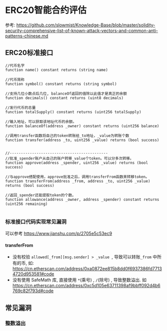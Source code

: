 # ERC20智能合约评估

参考:  https://github.com/slowmist/Knowledge-Base/blob/master/solidity-security-comprehensive-list-of-known-attack-vectors-and-common-anti-patterns-chinese.md 



## ERC20标准接口

```
//代币名字
function name() constant returns (string name) 

//代币简称
function symbol() constant returns (string symbol)

//支持几位小数点后几位, balanceOf返回的值除以此值才是真正的余额
function decimals() constant returns (uint8 decimals)

//发行代币的总量
function totalSupply() constant returns (uint256 totalSupply)

//输入地址，可以获取该地址代币的余额。
function balanceOf(address _owner) constant returns (uint256 balance)

//调用transfer函数将自己的token转账给_to地址，_value为转账个数
function transfer(address _to, uint256 _value) returns (bool success)


//--------------------------------------------
//批准_spender账户从自己的账户转移_value个token。可以分多次转移。
function approve(address _spender, uint256 _value) returns (bool success)

//与approve搭配使用，approve批准之后，调用transferFrom函数来转移token。
function transferFrom(address _from, address _to, uint256 _value) returns (bool success)

//返回_spender还能提取token的个数。
function allowance(address _owner, address _spender) constant returns (uint256 remaining)


```





### 标准接口代码实现常见漏洞

可以参考  https://www.jianshu.com/p/2705e5c53ec9 





#### transferFrom

-  没有校验 `allowed[_from][msg.sender] > _value `, 导致可以转账`_from` 中所有的币, 如:  https://cn.etherscan.com/address/0xa0872ee815b8dd0f6937386fd77134720d953581#code 
- 没有使用 SafeMath 库,  直接使用 `*`(乘号) , `/`(除号) , 导致整数溢出.  如 https://cn.etherscan.com/address/0xc5d105e63711398af9bbff092d4b6769c82f793d#code 









## 常见漏洞

### 整数溢出

